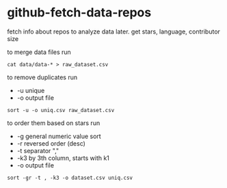 # github-fetch-data-repos
fetch info about repos to analyze data later. get stars, language, contributor size

to merge data files run 
```shell
cat data/data-* > raw_dataset.csv
```

to remove duplicates run 
- -u unique
- -o output file
```shell
sort -u -o uniq.csv raw_dataset.csv
```

to order them based on stars run
- -g general numeric value sort
- -r reversed order (desc)
- -t separator ","
- -k3 by 3th column, starts with k1 
- -o output file
```shell
sort -gr -t , -k3 -o dataset.csv uniq.csv
```
